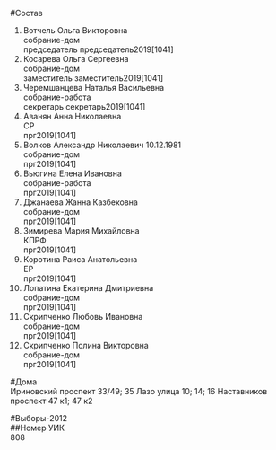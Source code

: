 #Состав  
1. Вотчель Ольга Викторовна  
    собрание-дом  
    председатель председатель2019[1041]  
2. Косарева Ольга Сергеевна  
    собрание-дом  
    заместитель заместитель2019[1041]  
3. Черемшанцева Наталья Васильевна  
    собрание-работа  
    секретарь секретарь2019[1041]  
4. Аванян Анна Николаевна  
    СР  
    прг2019[1041]  
5. Волков Александр Николаевич 10.12.1981  
    собрание-дом  
    прг2019[1041]  
6. Вьюгина Елена Ивановна  
    собрание-работа  
    прг2019[1041]  
7. Джанаева Жанна Казбековна  
    собрание-дом  
    прг2019[1041]  
8. Зимирева Мария Михайловна  
    КПРФ  
    прг2019[1041]  
9. Коротина Раиса Анатольевна  
    ЕР  
    прг2019[1041]  
10. Лопатина Екатерина Дмитриевна  
    собрание-дом  
    прг2019[1041]  
11. Скрипченко Любовь Ивановна  
    собрание-дом  
    прг2019[1041]  
12. Скрипченко Полина Викторовна  
    собрание-дом  
    прг2019[1041]  
  
#Дома  
Ириновский проспект 33/49; 35 Лазо улица 10; 14; 16 Наставников проспект 47 к1; 47 к2  
  
#Выборы-2012  
##Номер УИК  
808  
